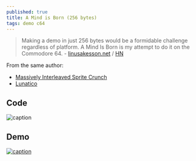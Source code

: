 ```yaml
---
published: true
title: A Mind is Born (256 bytes)
tags: demo c64
---
```

> Making a demo in just 256 bytes would be a formidable challenge regardless of platform. A Mind Is Born is my attempt to do it on the Commodore 64. - [linusakesson.net](https://linusakesson.net/scene/a-mind-is-born/) / [HN](https://news.ycombinator.com/item?id=26511266)

From the same author:
- [Massively Interleaved Sprite Crunch](https://linusakesson.net/scene/lunatico/misc.php)
- [Lunatico](https://linusakesson.net/scene/lunatico/index.php)

## Code
![caption](https://linusakesson.net/scene/a-mind-is-born/drawing.png)

## Demo
[![caption](https://img.youtube.com/vi/sWblpsLZ-O8/0.jpg)](https://www.youtube.com/watch?v=sWblpsLZ-O8)